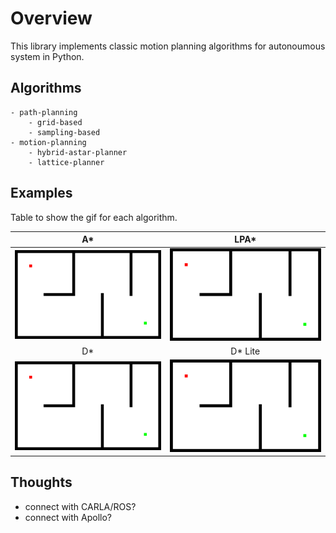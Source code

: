 # Overview
This library implements classic motion planning algorithms for autonoumous system in Python.


## Algorithms

```text
- path-planning
    - grid-based
    - sampling-based
- motion-planning
    - hybrid-astar-planner
    - lattice-planner
```

## Examples

Table to show the gif for each algorithm.

| A* | LPA* |
|:---:|:---:|
|![astar](https://github.com/YangyangFu/motion-planning-python/blob/main/path-planning/figs/astar.gif)|![lpastar](https://github.com/YangyangFu/motion-planning-python/blob/main/path-planning/figs/lpastar.gif)|
| D* | D* Lite |
|![dstar](https://github.com/YangyangFu/motion-planning-python/blob/main/path-planning/figs/dstar.gif) | ![dstarlite](https://github.com/YangyangFu/motion-planning-python/blob/main/path-planning/figs/dstarlite.gif)|



## Thoughts
- connect with CARLA/ROS?
- connect with Apollo?
